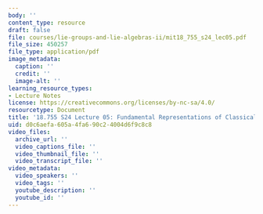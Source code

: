 ```yaml
---
body: ''
content_type: resource
draft: false
file: courses/lie-groups-and-lie-algebras-ii/mit18_755_s24_lec05.pdf
file_size: 450257
file_type: application/pdf
image_metadata:
  caption: ''
  credit: ''
  image-alt: ''
learning_resource_types:
- Lecture Notes
license: https://creativecommons.org/licenses/by-nc-sa/4.0/
resourcetype: Document
title: '18.755 S24 Lecture 05: Fundamental Representations of Classical Lie Algebras'
uid: d0c6aefa-605a-4fa6-90c2-4004d6f9c8c8
video_files:
  archive_url: ''
  video_captions_file: ''
  video_thumbnail_file: ''
  video_transcript_file: ''
video_metadata:
  video_speakers: ''
  video_tags: ''
  youtube_description: ''
  youtube_id: ''
---
```

